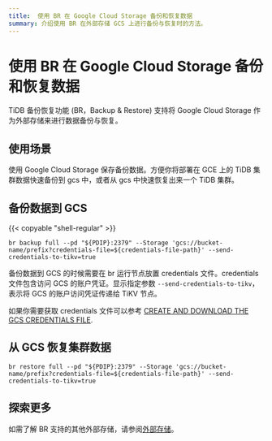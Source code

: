 ```yaml
---
title:  使用 BR 在 Google Cloud Storage 备份和恢复数据
summary: 介绍使用 BR 在外部存储 GCS 上进行备份与恢复时的方法。
---
```


# 使用 BR 在 Google Cloud Storage 备份和恢复数据

TiDB 备份恢复功能 (BR，Backup & Restore) 支持将 Google Cloud Storage 作为外部存储来进行数据备份与恢复。

## 使用场景

使用 Google Cloud Storage 保存备份数据。方便你将部署在 GCE 上的 TiDB 集群数据快速备份到 gcs 中，或者从 gcs 中快速恢复出来一个 TiDB 集群。

## 备份数据到 GCS

{{< copyable "shell-regular" >}}

```shell
br backup full --pd "${PDIP}:2379" --Storage 'gcs://bucket-name/prefix?credentials-file=${credentials-file-path}' --send-credentials-to-tikv=true
```

备份数据到 GCS 的时候需要在 br 运行节点放置 credentials 文件。credentials 文件包含访问 GCS 的账户凭证。显示指定参数 `--send-credentials-to-tikv`，表示将 GCS 的账户访问凭证传递给 TiKV 节点。

如果你需要获取 credentials 文件可以参考 [CREATE AND DOWNLOAD THE GCS CREDENTIALS FILE](https://access.redhat.com/documentation/en-us/red_hat_openstack_platform/13/html/google_cloud_backup_guide/creds).

## 从 GCS 恢复集群数据

```shell
br restore full --pd "${PDIP}:2379" --Storage 'gcs://bucket-name/prefix?credentials-file=${credentials-file-path}' --send-credentials-to-tikv=true
```

## 探索更多

如需了解 BR 支持的其他外部存储，请参阅[外部存储](/br/backup-and-restore-storages.md)。
